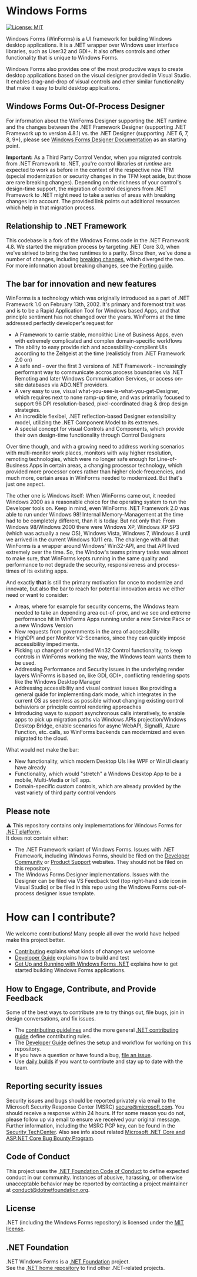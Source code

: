 # Windows Forms

[![License: MIT](https://img.shields.io/badge/License-MIT-green.svg)](https://github.com/dotnet/winforms/blob/main/LICENSE.TXT)

Windows Forms (WinForms) is a UI framework for building Windows desktop applications. It is a .NET wrapper over Windows user interface libraries, such as User32 and GDI+. It also offers controls and other functionality that is unique to Windows Forms.

Windows Forms also provides one of the most productive ways to create desktop applications based on the visual designer provided in Visual Studio. It enables drag-and-drop of visual controls and other similar functionality that make it easy to build desktop applications.

## Windows Forms Out-Of-Process Designer

For information about the WinForms Designer supporting the .NET runtime and the changes between the .NET Framework Designer (supporting .NET Framework up to version 4.8.1) vs. the .NET Designer (supporting .NET 6, 7, 8, 9+), please see [Windows Forms Designer Documentation](https://learn.microsoft.com/dotnet/desktop/winforms/controls-design/designer-differences-framework?view=netdesktop-8.0) as an starting point.

**Important:** As a Third Party Control Vendor, when you migrated controls from .NET Framework to .NET, you're control libraries _at runtime_ are expected to work as before in the context of the respective new TFM (special modernization or security changes in the TFM kept aside, but those are rare breaking changes). Depending on the richness of your control's design-time support, the migration of control designers from .NET Framework to .NET might need to take a series of areas with breaking changes into account. The provided link points out additional resources which help in that migration process.

## Relationship to .NET Framework

This codebase is a fork of the Windows Forms code in the .NET Framework 4.8. 
We started the migration process by targeting .NET Core 3.0, when we've strived to bring the two runtimes to a parity. Since then, we've done a number of changes, including [breaking changes](https://docs.microsoft.com/dotnet/core/compatibility/winforms), which diverged the two. For more information about breaking changes, see the [Porting guide][porting-guidelines].

## The bar for innovation and new features

WinForms is a technology which was originally introduced as a part of .NET Framework 1.0 on February 13th, 2002. It's primary and foremost trait was and is to be a Rapid Application Tool for Windows based Apps, and that principle sentiment has not changed over the years. WinForms at the time addressed perfectly developer's request for

* A Framework to carrie stable, monolithic Line of Business Apps, even with extremely complicated and complex domain-specific workflows
* The ability to easy provide rich and accessibility-complient UIs according to the Zeitgeist at the time (realisticly from .NET Framework 2.0 on)
* A safe and - over the first 3 versions of .NET Framework - increasingly performant way to communicate accros process boundaries via .NET Remoting and later Windows Communication Services, or access on-site databases via ADO.NET providers.
* A very easy to use, visual what-you-see-is-what-you-get-Designer, which requires next to none ramp-up time, and was primarily focused to support 96 DPI resolution-based, pixel-coordinated drag & drop design strategies.
* An incredible flexibel, .NET reflection-based Designer extensibility model, utilizing the .NET Component Model to its extremes.
* A special concept for visual Controls and Components, which provide their own design-time functionality through Control Designers

Over time though, and with a growing need to address working scenarios with multi-monitor work places, monitors with way higher resolution, remoting technologies, which were no longer safe enough for Line-of-Business Apps in certain areas, a changing processor technology, which provided more processor cores rather than higher clock-frequencies, and much more, certain areas in WinForms needed to modernized. But that's just one aspect. 

The other one is Windows itself: When WinForms came out, it needed Windows 2000 as a reasonable choice for the operating system to run the Developer tools on. Keep in mind, even WinForms .NET Framework 2.0 was able to run under Windows 98! Internal Memory-Management at the time had to be completely different, than it is today. But not only that: From Windows 98/Windows 2000 there were Windows XP, Windows XP SP3 (which was actually a new OS), Windows Vista, Windows 7, Windows 8 until we arrived in the current Windows 10/11 era. The challenge with all that: WinForms is a wrapper around Windows' Win32-API, and that API lived extremely over the time. So, the Window's teams primary tasks was almost to make sure, that WinForms kepts running in the same quality and performance to not degrade the security, responsiveness and process-times of its existing apps.

And exactly **that** is still the primary motivation for once to modernize and innovate, but also the bar to reach for potential innovation areas we either need or want to consider:

* Areas, where for example for security concerns, the Windows team needed to take an depending area out-of-proc, and we see and extreme performance hit in WinForms Apps running under a new Service Pack or a new Windows Version
* New requests from governments in the area of accessibility
* HighDPI and per Monitor V2-Scenarios, since they can quickly impose accessibility impediments.
* Picking up changed or extended Win32 Control functionality, to keep controls in WinForms working the way, the Windows team wants them to be used.
* Addressing Performance and Security issues in the underlying render layers WinForms is based on, like GDI, GDI+, conflicting rendering spots like the Windows Desktop Manager
* Addressing accessibility and visual contrast issues like providing a general guide for implementing dark mode, which integrates in the current OS as seemless as possible without changing existing control behaviors or principle control rendering approaches
* Introducing ways to support asynchronous calls interatively, to enable apps to pick up migration paths via Windows APIs projection/Windows Desktop Bridge, enable scenarios for async WebAPI, SignalR, Azure Function, etc. calls, so WinForms backends can modernized and even migrated to the cloud.

What would not make the bar: 
* New functionality, which modern Desktop UIs like WPF or WinUI clearly have already
* Functionality, which would "stretch" a Windows Desktop App to be a mobile, Multi-Media or IoT app.
* Domain-specific custom controls, which are already provided by the vast variety of third party control vendors

## Please note

:warning: This repository contains only implementations for Windows Forms for [.NET platform](https://github.com/dotnet/core).<br />
It does not contain either:
* The .NET Framework variant of Windows Forms. Issues with .NET Framework, including Windows Forms, should be filed on the [Developer Community](https://developercommunity.visualstudio.com/spaces/61/index.html) or [Product Support](https://support.microsoft.com/en-us/contactus?ws=support) websites. They should not be filed on this repository.
* The Windows Forms Designer implementations. Issues with the Designer can be filed via VS Feedback tool (top right-hand side icon in Visual Studio) or be filed in this repo using the Windows Forms out-of-process designer issue template.

# How can I contribute?

We welcome contributions! Many people all over the world have helped make this project better.

* [Contributing][contributing] explains what kinds of changes we welcome
* [Developer Guide][developer-guide] explains how to build and test
* [Get Up and Running with Windows Forms .NET][getting-started] explains how to get started building Windows Forms applications.


## How to Engage, Contribute, and Provide Feedback

Some of the best ways to contribute are to try things out, file bugs, join in design conversations, and fix issues.

* The [contributing guidelines][contributing] and the more general [.NET contributing guide][net-contributing] define contributing rules.
* The [Developer Guide][developer-guide] defines the setup and workflow for working on this repository.
* If you have a question or have found a bug, [file an issue](https://github.com/dotnet/winforms/issues/new?template=bug_report.md).
* Use [daily builds][developer-guide] if you want to contribute and stay up to date with the team.

## Reporting security issues

Security issues and bugs should be reported privately via email to the Microsoft Security Response Center (MSRC) <secure@microsoft.com>. You should receive a response within 24 hours. If for some reason you do not, please follow up via email to ensure we received your original message. Further information, including the MSRC PGP key, can be found in the [Security TechCenter](https://www.microsoft.com/msrc/faqs-report-an-issue). Also see info about related [Microsoft .NET Core and ASP.NET Core Bug Bounty Program](https://www.microsoft.com/msrc/bounty-dot-net-core).

## Code of Conduct

This project uses the [.NET Foundation Code of Conduct](https://dotnetfoundation.org/code-of-conduct) to define expected conduct in our community. Instances of abusive, harassing, or otherwise unacceptable behavior may be reported by contacting a project maintainer at conduct@dotnetfoundation.org.

## License

.NET (including the Windows Forms repository) is licensed under the [MIT license](LICENSE.TXT).

## .NET Foundation

.NET Windows Forms is a [.NET Foundation](https://www.dotnetfoundation.org/projects) project.<br />
See the [.NET home repository](https://github.com/Microsoft/dotnet) to find other .NET-related projects.

[contributing]: CONTRIBUTING.md
[developer-guide]: docs/developer-guide.md
[getting-started]: docs/getting-started.md
[net-contributing]: https://github.com/dotnet/runtime/blob/master/CONTRIBUTING.md
[porting-guidelines]: docs/porting-guidelines.md

